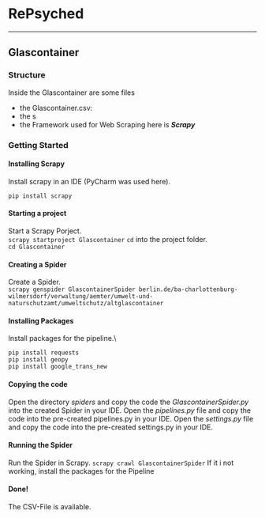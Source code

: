 # RePsyched
***


## Glascontainer
### Structure
Inside the Glascontainer are some files
* the Glascontainer.csv: 
* the s
* the Framework used for Web Scraping here is ***Scrapy***

### Getting Started
#### Installing Scrapy
Install scrapy in an IDE (PyCharm was used here).

`pip install scrapy`


#### Starting a project
Start a Scrapy Porject.\
`scrapy startproject Glascontainer`
`cd` into the project folder.\
`cd Glascontainer`
#### Creating a Spider
Create a Spider.\
`scrapy genspider GlascontainerSpider berlin.de/ba-charlottenburg-wilmersdorf/verwaltung/aemter/umwelt-und-naturschutzamt/umweltschutz/altglascontainer`
#### Installing Packages
Install packages for the pipeline.\
```
pip install requests
pip install geopy
pip install google_trans_new
```
#### Copying the code
Open the directory *spiders* and copy the code the *GlascontainerSpider.py* into the created Spider in your IDE.
Open the *pipelines.py* file and copy the code into the pre-created pipelines.py in your IDE.
Open the *settings.py* file and copy the code into the pre-created settings.py in your IDE.

#### Running the Spider
Run the Spider in Scrapy.
`scrapy crawl GlascontainerSpider`
If it i not working, install the packages for the Pipeline 

#### Done!
The CSV-File is available.
